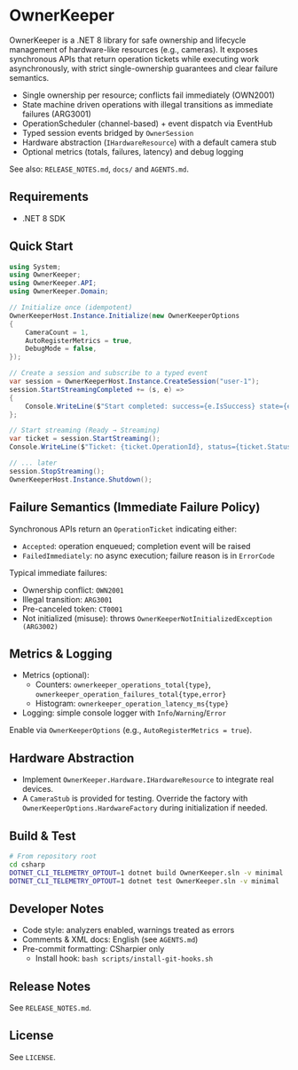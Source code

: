 # OwnerKeeper

OwnerKeeper is a .NET 8 library for safe ownership and lifecycle
management of hardware-like resources (e.g., cameras). It exposes
synchronous APIs that return operation tickets while executing work
asynchronously, with strict single-ownership guarantees and clear
failure semantics.

- Single ownership per resource; conflicts fail immediately (OWN2001)
- State machine driven operations with illegal transitions as immediate
  failures (ARG3001)
- OperationScheduler (channel-based) + event dispatch via EventHub
- Typed session events bridged by `OwnerSession`
- Hardware abstraction (`IHardwareResource`) with a default camera stub
- Optional metrics (totals, failures, latency) and debug logging

See also: `RELEASE_NOTES.md`, `docs/` and `AGENTS.md`.

## Requirements
- .NET 8 SDK

## Quick Start
```csharp
using System;
using OwnerKeeper;
using OwnerKeeper.API;
using OwnerKeeper.Domain;

// Initialize once (idempotent)
OwnerKeeperHost.Instance.Initialize(new OwnerKeeperOptions
{
    CameraCount = 1,
    AutoRegisterMetrics = true,
    DebugMode = false,
});

// Create a session and subscribe to a typed event
var session = OwnerKeeperHost.Instance.CreateSession("user-1");
session.StartStreamingCompleted += (s, e) =>
{
    Console.WriteLine($"Start completed: success={e.IsSuccess} state={e.State} error={e.ErrorCode}");
};

// Start streaming (Ready → Streaming)
var ticket = session.StartStreaming();
Console.WriteLine($"Ticket: {ticket.OperationId}, status={ticket.Status}");

// ... later
session.StopStreaming();
OwnerKeeperHost.Instance.Shutdown();
```

## Failure Semantics (Immediate Failure Policy)
Synchronous APIs return an `OperationTicket` indicating either:
- `Accepted`: operation enqueued; completion event will be raised
- `FailedImmediately`: no async execution; failure reason is in `ErrorCode`

Typical immediate failures:
- Ownership conflict: `OWN2001`
- Illegal transition: `ARG3001`
- Pre-canceled token: `CT0001`
- Not initialized (misuse): throws `OwnerKeeperNotInitializedException (ARG3002)`

## Metrics & Logging
- Metrics (optional):
  - Counters: `ownerkeeper_operations_total{type}`, `ownerkeeper_operation_failures_total{type,error}`
  - Histogram: `ownerkeeper_operation_latency_ms{type}`
- Logging: simple console logger with `Info`/`Warning`/`Error`

Enable via `OwnerKeeperOptions` (e.g., `AutoRegisterMetrics = true`).

## Hardware Abstraction
- Implement `OwnerKeeper.Hardware.IHardwareResource` to integrate real devices.
- A `CameraStub` is provided for testing. Override the factory with
  `OwnerKeeperOptions.HardwareFactory` during initialization if needed.

## Build & Test
```bash
# From repository root
cd csharp
DOTNET_CLI_TELEMETRY_OPTOUT=1 dotnet build OwnerKeeper.sln -v minimal
DOTNET_CLI_TELEMETRY_OPTOUT=1 dotnet test OwnerKeeper.sln -v minimal
```

## Developer Notes
- Code style: analyzers enabled, warnings treated as errors
- Comments & XML docs: English (see `AGENTS.md`)
- Pre-commit formatting: CSharpier only
  - Install hook: `bash scripts/install-git-hooks.sh`

## Release Notes
See `RELEASE_NOTES.md`.

## License
See `LICENSE`.

